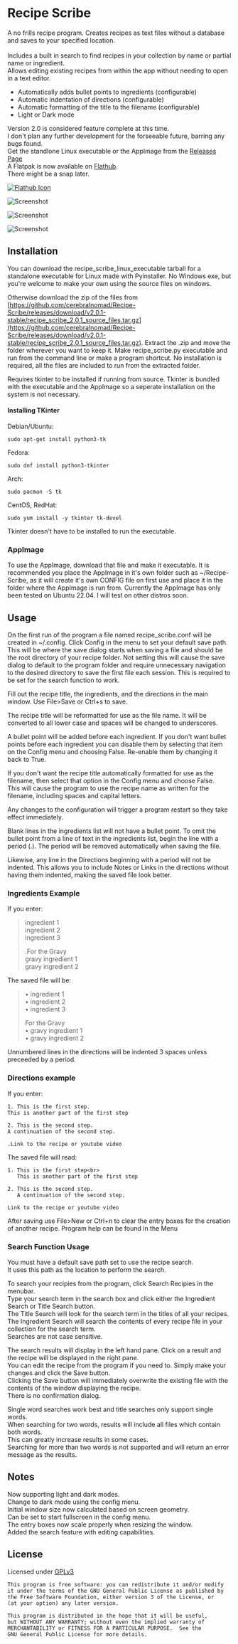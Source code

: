 # Recipe Scribe
A no frills recipe program. Creates recipes as text files without a database and saves to your specified location.<br>  
Includes a built in search to find recipes in your collection by name or partial name or ingredient.<br>
Allows editing existing recipes from within the app without needing to open in a text editor.

* Automatically adds bullet points to ingredients (configurable)
* Automatic indentation of directions (configurable)
* Automatic formatting of the title to the filename (configurable)
* Light or Dark mode

Version 2.0 is considered feature complete at this time. <br>
I don't plan any further development for the forseeable future, barring any bugs found.<br>
Get the standlone Linux executable or the AppImage from the [Releases Page](https://github.com/cerebralnomad/Recipe-Scribe/releases/tag/v2.0-stable)<br>
A Flatpak is now available on [Flathub](https://flathub.org/apps/com.cerebralnomad.recipescribe).<br>
There might be a snap later.<br>

[![Flathub Icon](/screenshot/flathub_icon.png?raw=true "Flathub Icon")](https://flathub.org/apps/com.cerebralnomad.recipescribe)
 
![Screenshot](/screenshot/rs_main_window.png?raw=true "Screenshot")

![Screenshot](/screenshot/rs_dark_mode.png?raw=true "Dark mode screenshot")

![Screenshot](/screenshot/rs_search_window.png?raw=true "Search Window Screenshot")

## Installation

You can download the recipe_scribe_linux_executable tarball for a standalone executable for Linux made with Pyinstaller.
No Windows exe, but you're welcome to make your own using the source files on windows.

Otherwise download the zip of the files from [https://github.com/cerebralnomad/Recipe-Scribe/releases/download/v2.0.1-stable/recipe_scribe_2.0.1_source_files.tar.gz](https://github.com/cerebralnomad/Recipe-Scribe/releases/download/v2.0.1-stable/recipe_scribe_2.0.1_source_files.tar.gz).
Extract the .zip and move the folder wherever you want to keep it. Make recipe_scribe.py executable and run from the 
command line or make a program shortcut.
No installation is required, all the files are included to run from the extracted folder.

Requires tkinter to be installed if running from source.
Tkinter is bundled with the executable and the AppImage so a seperate installation on the system is not necessary.

#### Installing TKinter
Debian/Ubuntu:
```
sudo apt-get install python3-tk
```
Fedora:
```
sudo dnf install python3-tkinter 
```
Arch:
```
sudo pacman -S tk
```

CentOS, RedHat:
```
sudo yum install -y tkinter tk-devel
```

Tkinter doesn't have to be installed to run the executable.

### AppImage

To use the AppImage, download that file and make it executable.
It is recommended you place the AppImage in it's own folder such as ~/Recipe-Scribe, as it will create it's own 
CONFIG file on first use and place it in the folder where the AppImage is run from.
Currently the AppImage has only been tested on Ubuntu 22.04. I will test on other distros soon.
 
## Usage

On the first run of the program a file named recipe_scribe.conf will be created in ~/.config.
Click Config in the menu to set your default save path. This will be where the save dialog starts when saving a file and 
should be the root directory of your recipe folder. 
Not setting this will cause the save dialog to default to the program folder and require unnecessary navigation to
the desired directory to save the first file each session.
This is required to be set for the search function to work.

Fill out the recipe title, the ingredients, and the directions in the main window.
Use File>Save or Ctrl+s to save. 

The recipe title will be reformatted for use as the file name. It will be converted to all lower case and spaces will be 
changed to underscores.

A bullet point will be added before each ingredient.
If you don't want bullet points before each ingredient you can disable them by 
selecting that item on the Config menu and choosing False.
Re-enable them by changing it back to True. 

If you don't want the recipe title automatically formatted for use as the filename,
then select that option in the Config menu and choose False.  
This will cause the program to use the recipe name as written for the filename, 
including spaces and capital letters.

Any changes to the configuration will trigger a program restart so they take effect immediately.

Blank lines in the ingredients list will not have a bullet point.
To omit the bullet point from a line of text in the ingredients list, begin the line with a period (.).
The period will be removed automatically when saving the file.

Likewise, any line in the Directions beginning with a period will not be indented.
This allows you to include Notes or Links in the directions without having them indented,
making the saved file look better.

### Ingredients Example
If you enter:  
> ingredient 1  
> ingredient 2  
> ingredient 3  
>
> .For the Gravy  
> gravy ingredient 1  
> gravy ingredient 2  

The saved file will be:  
> • ingredient 1  
> • ingredient 2  
> • ingredient 3  
>
> For the Gravy  
> • gravy ingredient 1  
> • gravy ingredient 2  

Unnumbered lines in the directions will be indented 3 spaces unless preceeded by a period.

### Directions example
If you enter: 
```
1. This is the first step.  
This is another part of the first step

2. This is the second step.
A continuation of the second step.

.Link to the recipe or youtube video
```
The saved file will read:  
```
1. This is the first step<br>
   This is another part of the first step

2. This is the second step.
   A continuation of the second step.

Link to the recipe or youtube video
```
After saving use File>New or Ctrl+n to clear the entry boxes for the creation of another recipe.
Program help can be found in the Menu

### Search Function Usage
You must have a default save path set to use the recipe search.  
It uses this path as the location to perform the search.

To search your recipies from the program, click Search Recipies in the menubar.  
Type your search term in the search box and click either the Ingredient Search or Title Search button.  
The Title Search will look for the search term in the titles of all your recipes.  
The Ingredient Search will search the contents of every recipe file in your collection for the search term.  
Searches are not case sensitive.

The search results will display in the left hand pane. Click on a result and the recipe will be displayed in the right pane.  
You can edit the recipe from the program if you need to. Simply make your changes and click the Save button.  
Clicking the Save button will immediately overwrite the existing file with the contents of the window displaying the recipe.  
There is no confirmation dialog.

Single word searches work best and title searches only support single words.  
When searching for two words, results will include all files which contain both words.  
This can greatly increase results in some cases.  
Searching for more than two words is not supported and will return an error message as the results.

## Notes
Now supporting light and dark modes.<br>
Change to dark mode using the config menu.<br>
Initial window size now calculated based on screen geometry.<br>
Can be set to start fullscreen in the config menu.<br>
The entry boxes now scale properly when resizing the window.<br>
Added the search feature with editing capabilities.<br>

## License

Licensed under [GPLv3](https://www.gnu.org/licenses/gpl-3.0.en.html)

    This program is free software: you can redistribute it and/or modify
    it under the terms of the GNU General Public License as published by
    the Free Software Foundation, either version 3 of the License, or
    (at your option) any later version.

    This program is distributed in the hope that it will be useful,
    but WITHOUT ANY WARRANTY; without even the implied warranty of
    MERCHANTABILITY or FITNESS FOR A PARTICULAR PURPOSE.  See the
    GNU General Public License for more details.

